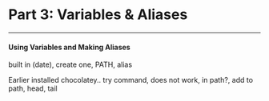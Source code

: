 # Part 3: Variables & Aliases

---

#### Using Variables and Making Aliases

built in \(date\), create one, PATH, alias

Earlier installed chocolatey.. try command, does not work, in path?, add to path, head, tail

